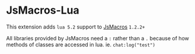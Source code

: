 # JsMacros-Lua

This extension adds `lua 5.2` support to [JsMacros](https://github.com/wagyourtail/JsMacros) `1.2.2+`

All libraries provided by JsMacros need a `:` rather than a `.` because of how methods of classes are accessed in lua.
ie. `chat:log("test")`
